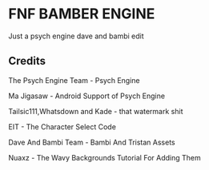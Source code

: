 # FNF BAMBER ENGINE
Just a psych engine dave and bambi edit
## Credits
The Psych Engine Team - Psych Engine

Ma Jigasaw - Android Support of Psych Engine

Tailsic111,Whatsdown and Kade - that watermark shit

EIT - The Character Select Code

Dave And Bambi Team - Bambi And Tristan Assets

Nuaxz - The Wavy Backgrounds Tutorial For Adding Them
